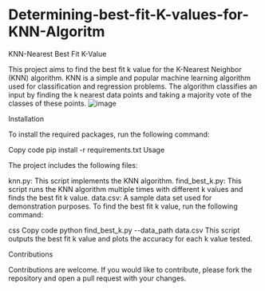 # Determining-best-fit-K-values-for-KNN-Algoritm

KNN-Nearest Best Fit K-Value

This project aims to find the best fit k value for the K-Nearest Neighbor (KNN) algorithm. KNN is a simple and popular machine learning algorithm used for classification and regression problems. The algorithm classifies an input by finding the k nearest data points and taking a majority vote of the classes of these points.
![image](https://user-images.githubusercontent.com/121399866/216979113-81250d7c-cdf4-4b42-ac0e-9a2be04211f4.png)

Installation

To install the required packages, run the following command:

Copy code
pip install -r requirements.txt
Usage

The project includes the following files:

knn.py: This script implements the KNN algorithm.
find_best_k.py: This script runs the KNN algorithm multiple times with different k values and finds the best fit k value.
data.csv: A sample data set used for demonstration purposes.
To find the best fit k value, run the following command:

css
Copy code
python find_best_k.py --data_path data.csv
This script outputs the best fit k value and plots the accuracy for each k value tested.

Contributions

Contributions are welcome. If you would like to contribute, please fork the repository and open a pull request with your changes.
